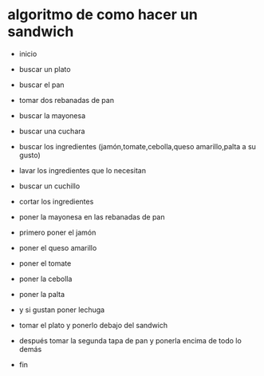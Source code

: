  # algoritmo de como hacer un sandwich

 - inicio

 - buscar un plato

 - buscar el pan

 - tomar dos rebanadas de pan

 - buscar la mayonesa

 - buscar una cuchara

 - buscar los ingredientes (jamón,tomate,cebolla,queso amarillo,palta a su gusto)

 - lavar los ingredientes que lo necesitan

 - buscar un cuchillo

 - cortar los ingredientes

 - poner la mayonesa en las rebanadas de pan

 - primero poner el jamón

 - poner el queso amarillo

 - poner el tomate

 - poner la cebolla

 - poner la palta

 - y si gustan poner lechuga

 - tomar el plato y ponerlo debajo del sandwich

 - después tomar la segunda tapa de pan y ponerla encima de todo lo demás

 - fin